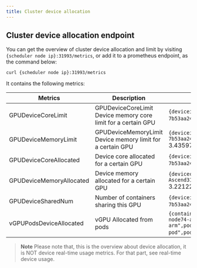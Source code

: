 ```yaml
---
title: Cluster device allocation
---
```


## Cluster device allocation endpoint

You can get the overview of cluster device allocation and limit by visiting `{scheduler node ip}:31993/metrics`, or add it to a prometheus endpoint, as the command below:

```
curl {scheduler node ip}:31993/metrics
```

It contains the following metrics:

| Metrics  | Description | Example |
|----------|-------------|---------|
| GPUDeviceCoreLimit | GPUDeviceCoreLimit Device memory core limit for a certain GPU | `{deviceidx="0",deviceuuid="GPU-00552014-5c87-89ac-b1a6-7b53aa24b0ec",nodeid="aio-node67",zone="vGPU"}` 100 |
| GPUDeviceMemoryLimit | GPUDeviceMemoryLimit Device memory limit for a certain GPU | `{deviceidx="0",deviceuuid="GPU-00552014-5c87-89ac-b1a6-7b53aa24b0ec",nodeid="aio-node67",zone="vGPU"}` 3.4359738368e+10 |
| GPUDeviceCoreAllocated | Device core allocated for a certain GPU | `{deviceidx="0",deviceuuid="GPU-00552014-5c87-89ac-b1a6-7b53aa24b0ec",nodeid="aio-node67",zone="vGPU"}` 45 |
| GPUDeviceMemoryAllocated | Device memory allocated for a certain GPU | `{devicecores="0",deviceidx="0",deviceuuid="aio-node74-arm-Ascend310P-0",nodeid="aio-node74-arm",zone="vGPU"}` 3.221225472e+09 |
| GPUDeviceSharedNum | Number of containers sharing this GPU | `{deviceidx="0",deviceuuid="GPU-00552014-5c87-89ac-b1a6-7b53aa24b0ec",nodeid="aio-node67",zone="vGPU"}` 1 |
| vGPUPodsDeviceAllocated | vGPU Allocated from pods | `{containeridx="Ascend310P",deviceusedcore="0",deviceuuid="aio-node74-arm-Ascend310P-0",nodename="aio-node74-arm",podname="ascend310p-pod",podnamespace="default",zone="vGPU"}` 3.221225472e+09 |

> **Note** Please note that, this is the overview about device allocation, it is NOT device real-time usage metrics. For that part, see real-time device usage.
